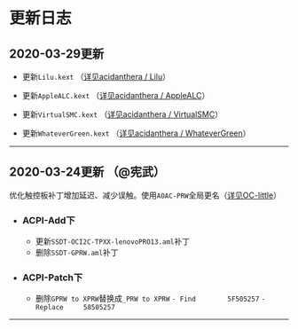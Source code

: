# 更新日志


## 2020-03-29更新

  - 更新`Lilu.kext` （[详见acidanthera
/
Lilu](https://github.com/acidanthera/Lilu/commit/8b1bb9b7edf7de00ca410115fca72ab1a8234839)）

  - 更新`AppleALC.kext` （[详见acidanthera
/
AppleALC](https://github.com/acidanthera/AppleALC/commit/9c37f049c0deb88263b9bc4b2f2da02ab64b4fb3)）

  - 更新`VirtualSMC.kext` （[详见acidanthera
/
VirtualSMC](https://github.com/acidanthera/VirtualSMC/commit/bd58d878b1ecf58907e93eae0ce820485e8c501e)）

  - 更新`WhateverGreen.kext` （[详见acidanthera
/
WhateverGreen](https://github.com/acidanthera/WhateverGreen/commit/e6216a56dd26e69eec2e285c5fb3a237b20fa8f2)）



-------------------------------------------------------------------------------------------------------------------



## 2020-03-24更新 （@宪武）
优化触控板补丁增加延迟、减少误触。使用`AOAC-PRW`全局更名（[详见OC-little](https://github.com/daliansky/OC-little/tree/master/01-关于AOAC/01-5-AOAC-PRW全局更名)）

- ### ACPI-Add下
  - 更新`SSDT-OCI2C-TPXX-lenovoPRO13.aml`补丁
  - 删除`SSDT-GPRW.aml`补丁

- ### ACPI-Patch下
  - 删除`GPRW to XPRW`替换成`_PRW to XPRW`
                         `- Find        5F505257` 
                         `- Replace     58505257`
                                   
                                   
                                   
                                   
                                  
-------------------------------------------------------------------------------------------------------------------
